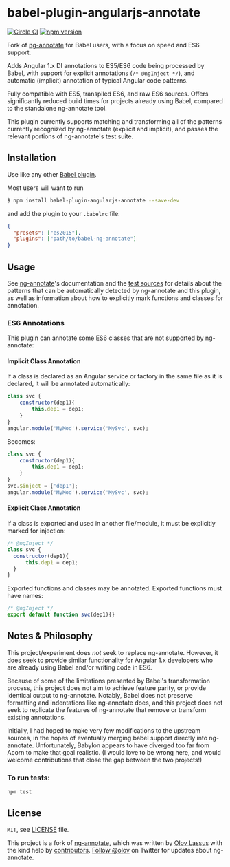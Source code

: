 # babel-plugin-angularjs-annotate

[![Circle CI](https://circleci.com/gh/schmod/babel-plugin-angularjs-annotate.svg?style=svg)](https://circleci.com/gh/schmod/babel-plugin-angularjs-annotate) [![npm version](https://badge.fury.io/js/babel-plugin-angularjs-annotate.svg)](https://badge.fury.io/js/babel-plugin-angularjs-annotate)

Fork of [ng-annotate](https://github.com/olov/ng-annotate) for Babel users, with a focus on speed and ES6 support.

Adds Angular 1.x DI annotations to ES5/ES6 code being processed by Babel, with support for explicit annotations (`/* @ngInject */`), and automatic (implicit) annotation of typical Angular code patterns.

Fully compatible with ES5, transpiled ES6, and raw ES6 sources.  Offers significantly reduced build times for projects already using Babel, compared to the standalone ng-annotate tool.

This plugin currently supports matching and transforming all of the patterns currently recognized by ng-annotate (explicit and implicit), and passes the relevant portions of ng-annotate's test suite.

## Installation

Use like any other [Babel plugin](https://babeljs.io/docs/plugins/).  

Most users will want to run 

```sh
$ npm install babel-plugin-angularjs-annotate --save-dev
```

and add the plugin to your `.babelrc` file:

```json
{
  "presets": ["es2015"],
  "plugins": ["path/to/babel-ng-annotate"]
}
```

## Usage

See [ng-annotate](https://github.com/olov/ng-annotate)'s documentation and the [test sources](tests/) for details about the patterns that can be automatically detected by ng-annotate and this plugin, as well as information about how to explicitly mark functions and classes for annotation. 

### ES6 Annotations

This plugin can annotate some ES6 classes that are not supported by ng-annotate:

#### Implicit Class Annotation

If a class is declared as an Angular service or factory in the same file as it is declared, it will be annotated automatically:

```js
class svc {
    constructor(dep1){
        this.dep1 = dep1;
    }
}
angular.module('MyMod').service('MySvc', svc);
```

Becomes:

```js
class svc {
    constructor(dep1){
        this.dep1 = dep1;
    }
}
svc.$inject = ['dep1'];
angular.module('MyMod').service('MySvc', svc);
```

#### Explicit Class Annotation

If a class is exported and used in another file/module, it must be explicitly marked for injection:

```js
/* @ngInject */
class svc {
  constructor(dep1){
      this.dep1 = dep1;
  }
}
```

Exported functions and classes may be annotated.  Exported functions must have names:

```js
/* @ngInject */
export default function svc(dep1){}
```

## Notes & Philosophy

This project/experiment does _not_ seek to replace ng-annotate.  However, it does seek to provide similar 
functionality for Angular 1.x developers who are already using Babel and/or writing code in ES6.

Because of some of the limitations presented by Babel's transformation process, this project does not aim to 
achieve feature parity, or provide identical output to ng-annotate. Notably, Babel does not preserve formatting
and indentations like ng-annotate does, and this project does not seek to replicate the features of ng-annotate that remove or transform existing annotations.

Initially, I had hoped to make very few modifications to the upstream sources, in the hopes of eventually
merging babel support directly into ng-annotate.  Unfortunately, Babylon appears to have diverged too 
far from Acorn to make that goal realistic.  (I would love to be wrong here, and would welcome contributions that close the gap between the two projects!)

### To run tests:

```
npm test
```


## License
`MIT`, see [LICENSE](LICENSE) file.

This project is a fork of [ng-annotate](https://github.com/olov/ng-annotate), which  was written by [Olov Lassus](https://github.com/olov) with the kind help by
[contributors](https://github.com/olov/ng-annotate/graphs/contributors).
[Follow @olov](https://twitter.com/olov) on Twitter for updates about ng-annotate.
